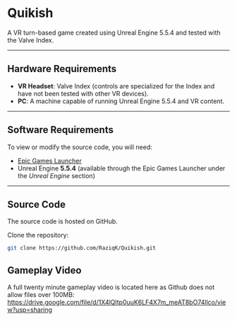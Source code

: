# Quikish

A VR turn-based game created using Unreal Engine 5.5.4 and tested with the Valve Index.

---

## Hardware Requirements
- **VR Headset**: Valve Index (controls are specialized for the Index and have not been tested with other VR devices).  
- **PC**: A machine capable of running Unreal Engine 5.5.4 and VR content.

---

## Software Requirements
To view or modify the source code, you will need:
- [Epic Games Launcher](https://store.epicgames.com/en-US/download)  
- Unreal Engine **5.5.4** (available through the Epic Games Launcher under the *Unreal Engine* section)

---

## Source Code
The source code is hosted on GitHub.

Clone the repository:
```bash
git clone https://github.com/RaziqK/Quikish.git
```

## Gameplay Video
A full twenty minute gameplay video is located here as Github does not allow files over 100MB:
https://drive.google.com/file/d/1X4lQItp0uuK6LF4X7m_meAT8bO74llco/view?usp=sharing